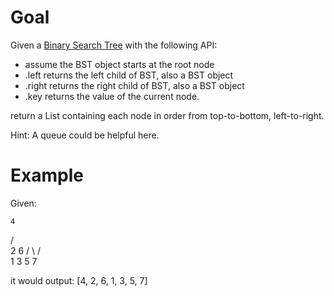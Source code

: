 # Goal

Given a [Binary Search Tree](https://en.wikipedia.org/wiki/Binary_search_tree) with the following API:
 - assume the BST object starts at the root node
 - .left returns the left child of BST, also a BST object
 - .right returns the right child of BST, also a BST object
 - .key returns the value of the current node.

 return a List containing each node in order from top-to-bottom, left-to-right.

 Hint: A queue could be helpful here.

# Example

Given:

    4
   /  \
  2    6
 / \  / \
1   3 5   7

it would output:
[4, 2, 6, 1, 3, 5, 7]
